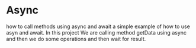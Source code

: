 # Async
how to call methods using async and await
a simple example of how to use asyn and await.
In this project We are calling method getData using async and then we do some operations and then wait for result.
